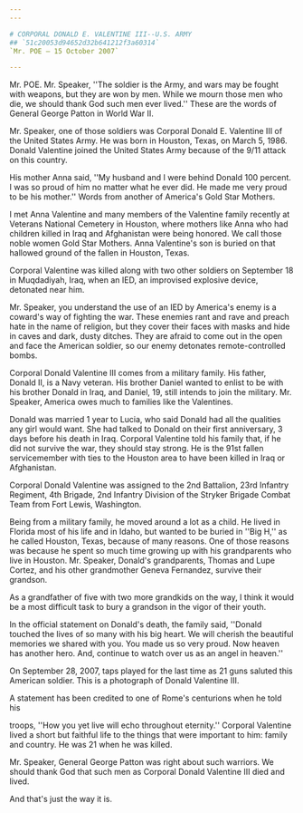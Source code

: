 ```yaml
---
---

# CORPORAL DONALD E. VALENTINE III--U.S. ARMY
## `51c20053d94652d32b641212f3a60314`
`Mr. POE — 15 October 2007`

---
```



Mr. POE. Mr. Speaker, ''The soldier is the Army, and wars may be 
fought with weapons, but they are won by men. While we mourn those men 
who die, we should thank God such men ever lived.'' These are the words 
of General George Patton in World War II.

Mr. Speaker, one of those soldiers was Corporal Donald E. Valentine 
III of the United States Army. He was born in Houston, Texas, on March 
5, 1986. Donald Valentine joined the United States Army because of the 
9/11 attack on this country.

His mother Anna said, ''My husband and I were behind Donald 100 
percent. I was so proud of him no matter what he ever did. He made me 
very proud to be his mother.'' Words from another of America's Gold 
Star Mothers.

I met Anna Valentine and many members of the Valentine family 
recently at Veterans National Cemetery in Houston, where mothers like 
Anna who had children killed in Iraq and Afghanistan were being 
honored. We call those noble women Gold Star Mothers. Anna Valentine's 
son is buried on that hallowed ground of the fallen in Houston, Texas.

Corporal Valentine was killed along with two other soldiers on 
September 18 in Muqdadiyah, Iraq, when an IED, an improvised explosive 
device, detonated near him.

Mr. Speaker, you understand the use of an IED by America's enemy is a 
coward's way of fighting the war. These enemies rant and rave and 
preach hate in the name of religion, but they cover their faces with 
masks and hide in caves and dark, dusty ditches. They are afraid to 
come out in the open and face the American soldier, so our enemy 
detonates remote-controlled bombs.

Corporal Donald Valentine III comes from a military family. His 
father, Donald II, is a Navy veteran. His brother Daniel wanted to 
enlist to be with his brother Donald in Iraq, and Daniel, 19, still 
intends to join the military. Mr. Speaker, America owes much to 
families like the Valentines.

Donald was married 1 year to Lucia, who said Donald had all the 
qualities any girl would want. She had talked to Donald on their first 
anniversary, 3 days before his death in Iraq. Corporal Valentine told 
his family that, if he did not survive the war, they should stay 
strong. He is the 91st fallen servicemember with ties to the Houston 
area to have been killed in Iraq or Afghanistan.

Corporal Donald Valentine was assigned to the 2nd Battalion, 23rd 
Infantry Regiment, 4th Brigade, 2nd Infantry Division of the Stryker 
Brigade Combat Team from Fort Lewis, Washington.

Being from a military family, he moved around a lot as a child. He 
lived in Florida most of his life and in Idaho, but wanted to be buried 
in ''Big H,'' as he called Houston, Texas, because of many reasons. One 
of those reasons was because he spent so much time growing up with his 
grandparents who live in Houston. Mr. Speaker, Donald's grandparents, 
Thomas and Lupe Cortez, and his other grandmother Geneva Fernandez, 
survive their grandson.

As a grandfather of five with two more grandkids on the way, I think 
it would be a most difficult task to bury a grandson in the vigor of 
their youth.

In the official statement on Donald's death, the family said, 
''Donald touched the lives of so many with his big heart. We will 
cherish the beautiful memories we shared with you. You made us so very 
proud. Now heaven has another hero. And, continue to watch over us as 
an angel in heaven.''

On September 28, 2007, taps played for the last time as 21 guns 
saluted this American soldier. This is a photograph of Donald Valentine 
III.

A statement has been credited to one of Rome's centurions when he 
told his


troops, ''How you yet live will echo throughout eternity.'' Corporal 
Valentine lived a short but faithful life to the things that were 
important to him: family and country. He was 21 when he was killed.

Mr. Speaker, General George Patton was right about such warriors. We 
should thank God that such men as Corporal Donald Valentine III died 
and lived.

And that's just the way it is.
